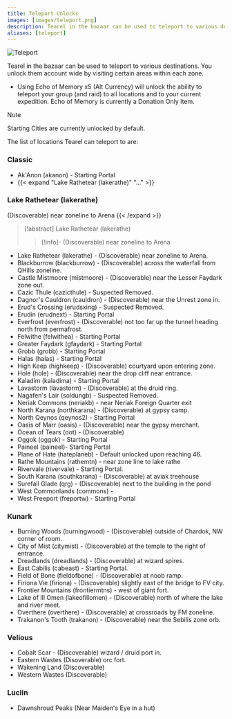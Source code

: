 ```yaml
---
title: Teleport Unlocks
images: [images/teleport.png]
description: Tearel in the bazaar can be used to teleport to various destinations for a fee. This page lists all locations unlockable.
aliases: [teleport]
---
```


![Teleport](images/teleport.png)

Tearel in the bazaar can be used to teleport to various destinations. You unlock them account wide by visiting certain areas within each zone.

- Using Echo of Memory x5 (Alt Currency) will unlock the ability to teleport your group (and raid) to all locations and to your current expedition. Echo of Memory is currently a Donation Only Item.


> [!note]
> Starting Cities are currently unlocked by default.

The list of locations Tearel can teleport to are:

### Classic

* Ak'Anon (akanon) - Starting Portal
* {{< expand "Lake Rathetear (lakerathe)" "..." >}}
### Lake Rathetear (lakerathe)
(Discoverable) near zoneline to Arena
{{< /expand >}}
> [!abstract] Lake Rathetear (lakerathe)
> > [!info]- (Discoverable) near zoneline to Arena
* Lake Rathetear (lakerathe) - (Discoverable) near zoneline to Arena.
* Blackburrow (blackburrow) - (Discoverable) across the waterfall from QHills zoneline.
* Castle Mistmoore (mistmoore) - (Discoverable) near the Lesser Faydark zone out.
* Cazic Thule (cazicthule) - Suspected Removed.
* Dagnor's Cauldron (cauldron) - (Discoverable) near the Unrest zone in.
* Erud's Crossing (erudsxing) - Suspected Removed.
* Erudin (erudnext) - Starting Portal
* Everfrost (everfrost) - (Discoverable) not too far up the tunnel heading north from permafrost.
* Felwithe (felwithea) - Starting Portal
* Greater Faydark (gfaydark) - Starting Portal
* Grobb (grobb) - Starting Portal
* Halas (halas) - Starting Portal
* High Keep (highkeep) - (Discoverable) courtyard upon entering zone.
* Hole (hole) - (Discoverable) near the drop cliff near entrance.
* Kaladim (kaladima) - Starting Portal
* Lavastorm (lavastorm) - (Discoverable) at the druid ring.
* Nagafen's Lair (soldungb) - Suspected Removed.
* Neriak Commons (neriakb) - near Neriak Foreign Quarter exit
* North Karana (northkarana) - (Discoverable) at gypsy camp.
* North Qeynos (qeynos2) - Starting Portal
* Oasis of Marr (oasis) - (Discoverable) near the gypsy merchant.
* Ocean of Tears (oot) - (Discoverable)
* Oggok (oggok) - Starting Portal
* Paineel (paineel)- Starting Portal
* Plane of Hate (hateplaneb) - Default unlocked upon reaching 46.
* Rathe Mountains (rathemtn) - near zone line to lake rathe
* Rivervale (rivervale) - Starting Portal.
* South Karana (southkarana) - (Discoverable) at aviak treehouse
* Surefall Glade (qrg) - (Discoverable) next to the building in the pond
* West Commonlands (commons) -
* West Freeport (freportw) - Starting Portal

### Kunark

* Burning Woods (burningwood) - (Discoverable) outside of Chardok, NW corner of room.
* City of Mist (citymist) - (Discoverable) at the temple to the right of entrance.
* Dreadlands (dreadlands) - (Discoverable) at wizard spires.
* East Cabilis (cabeast) - Starting Portal.
* Field of Bone (fieldofbone) - (Discoverable) at noob ramp.
* Firiona Vie (firiona) - (Discoverable) slightly east of the bridge to FV city.
* Frontier Mountains (frontiermtns) - west of giant fort.
* Lake of Ill Omen (lakeofillomen) - (Discoverable) north of where the lake and river meet.
* Overthere (overthere) - (Discoverable) at crossroads by FM zoneline.
* Trakanon's Tooth (trakanon) - (Discoverable) near the Sebilis zone orb.

### Velious

* Cobalt Scar - (Discoverable) wizard / druid port in.
* Eastern Wastes (Disoverable) orc fort.
* Wakening Land (Discoverable)
* Western Wastes (Discoverable)


### Luclin

* Dawnshroud Peaks (Near Maiden's Eye in a hut)
